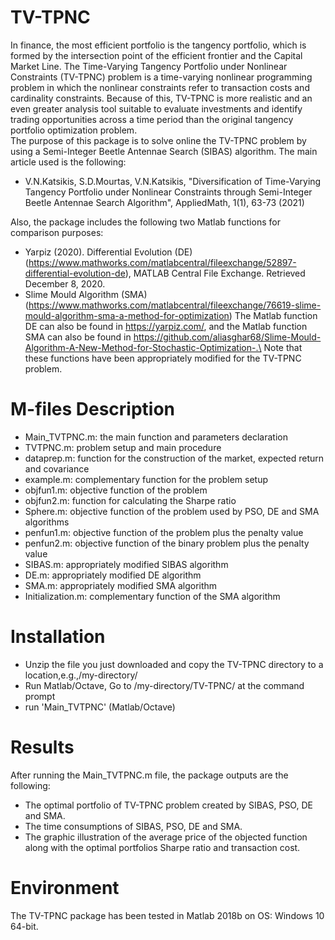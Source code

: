 # TV-TPNC
In finance, the most efficient portfolio is the tangency portfolio, which is formed by the intersection point of the efficient frontier and the Capital Market Line.
The Time-Varying Tangency Portfolio under Nonlinear Constraints (TV-TPNC) problem is a time-varying nonlinear programming problem in which the nonlinear constraints refer to transaction costs and cardinality constraints. Because of this, TV-TPNC is more realistic and an even greater analysis tool suitable to evaluate investments and identify trading opportunities across a time period than the original tangency portfolio optimization problem.\
The purpose of this package is to solve online the TV-TPNC problem by using a Semi-Integer Beetle Antennae Search (SIBAS) algorithm. The main article used is the following:
*	V.N.Katsikis, S.D.Mourtas, V.N.Katsikis, "Diversification of Time-Varying Tangency Portfolio under Nonlinear Constraints through Semi-Integer Beetle Antennae Search Algorithm", AppliedMath, 1(1), 63-73 (2021)

Also, the package includes the following two Matlab functions for comparison purposes:
*	Yarpiz (2020). Differential Evolution (DE) (https://www.mathworks.com/matlabcentral/fileexchange/52897-differential-evolution-de), MATLAB Central File Exchange. Retrieved December 8, 2020.
*	Slime Mould Algorithm (SMA) (https://www.mathworks.com/matlabcentral/fileexchange/76619-slime-mould-algorithm-sma-a-method-for-optimization)
The Matlab function DE can also be found in https://yarpiz.com/, and the Matlab function SMA can also be found in https://github.com/aliasghar68/Slime-Mould-Algorithm-A-New-Method-for-Stochastic-Optimization-.\
Note that these functions have been appropriately modified for the TV-TPNC problem.

# M-files Description
*	Main_TVTPNC.m: the main function and parameters declaration
*	TVTPNC.m: problem setup and main procedure
*	dataprep.m: function for the construction of the market, expected return and covariance
*	example.m: complementary function for the problem setup
*	objfun1.m: objective function of the problem
*	objfun2.m: function for calculating the Sharpe ratio
*	Sphere.m: objective function of the problem used by PSO, DE and SMA algorithms
*	penfun1.m: objective function of the problem plus the penalty value
*	penfun2.m: objective function of the binary problem plus the penalty value
*	SIBAS.m: appropriately modified SIBAS algorithm
*	DE.m: appropriately modified DE algorithm
*	SMA.m: appropriately modified SMA algorithm
*	Initialization.m: complementary function of the SMA algorithm

# Installation
*	Unzip the file you just downloaded and copy the TV-TPNC directory to a location,e.g.,/my-directory/
*	Run Matlab/Octave, Go to /my-directory/TV-TPNC/ at the command prompt
*	run 'Main_TVTPNC' (Matlab/Octave)

# Results
After running the Main_TVTPNC.m file, the package outputs are the following:
*	The optimal portfolio of TV-TPNC problem created by SIBAS, PSO, DE and SMA.
*	The time consumptions of SIBAS, PSO, DE and SMA.
*	The graphic illustration of the average price of the objected function along with the optimal portfolios Sharpe ratio and transaction cost.

# Environment
The TV-TPNC package has been tested in Matlab 2018b on OS: Windows 10 64-bit.

